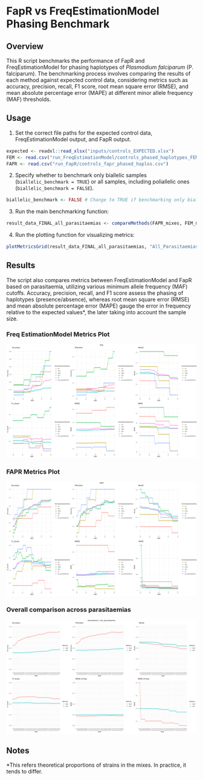 # FapR vs FreqEstimationModel Phasing Benchmark

## Overview

This R script benchmarks the performance of FapR and FreqEstimationModel for phasing haplotypes of *Plasmodium falciparum* (P. falciparum). The benchmarking process involves comparing the results of each method against expected control data, considering metrics such as accuracy, precision, recall, F1 score, root mean square error (RMSE), and mean absolute percentage error (MAPE) at different minor allele frequency (MAF) thresholds.

## Usage

1. Set the correct file paths for the expected control data, FreqEstimationModel output, and FapR output.

```R
expected <- readxl::read_xlsx("inputs/controls_EXPECTED.xlsx")
FEM <- read.csv("run_FreqEstimationModel/controls_phased_haplotypes_FEM.csv")
FAPR <- read.csv("run_FapR/controls_fapr_phased_haplos.csv")
```

2. Specify whether to benchmark only biallelic samples (`biallelic_benchmark = TRUE`) or all samples, including poliallelic ones (`biallelic_benchmark = FALSE`).

```R
biallelic_benchmark <- FALSE # Change to TRUE if benchmarking only biallelic samples
```

3. Run the main benchmarking function:

```R
result_data_FINAL_all_parasitaemias <- compareMethods(FAPR_mixes, FEM_mixes, expected_mixes)
```

4. Run the plotting function for visualizing metrics:

```R
plotMetricsGrid(result_data_FINAL_all_parasitaemias, "All_Parasitaemias", save_plot = TRUE)
```

## Results

The script also compares metrics between FreqEstimationModel and FapR based on parasitaemia, utilizing various minimum allele frequency (MAF) cutoffs. Accuracy, precision, recall, and F1 score assess the phasing of haplotypes (presence/absence), whereas root mean square error (RMSE) and mean absolute percentage error (MAPE) gauge the error in frequency relative to the expected values*, the later taking into account the sample size.

### Freq EstimationModel Metrics Plot
![EstimationModel Metrics Plot](https://github.com/manuelgug/phasing_benchmarking/blob/main/results/benchmark_FEM_metrics_plot.png)

### FAPR Metrics Plot
![FAPR Metrics Plot](https://github.com/manuelgug/phasing_benchmarking/blob/main/results/benchmark_FAPR_metrics_plot.png)

### Overall comparison across parasitaemias
![Overall comparison across parasitaemias](https://github.com/manuelgug/phasing_benchmarking/blob/main/results/benchmarking_parasitaemiaALL_parasitaemias.png)

## Notes
*This refers theoretical proportions of strains in the mixes. In practice, it tends to differ.
